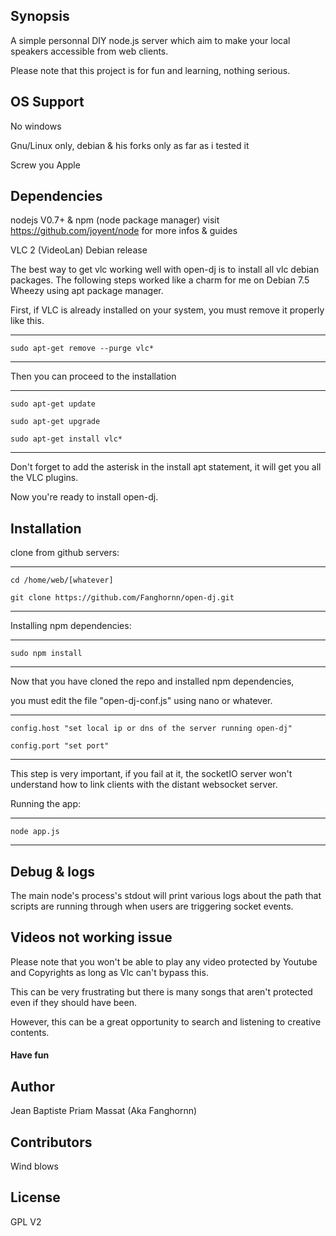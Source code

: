 ## Synopsis

A simple personnal DIY node.js server which aim to make your local speakers accessible from web clients.

Please note that this project is for fun and learning, nothing serious.

## OS Support

No windows

Gnu/Linux only, debian & his forks only as far as i tested it

Screw you Apple

## Dependencies
  
nodejs V0.7+ & npm (node package manager) 
visit https://github.com/joyent/node for more infos & guides


VLC 2 (VideoLan) Debian release

The best way to get vlc working well with open-dj is to install all vlc debian packages.
The following steps worked like a charm for me on Debian 7.5 Wheezy using apt package manager.

First, if VLC is already installed on your system, you must remove it properly like this. 

---------------------------------------------------

    sudo apt-get remove --purge vlc*

---------------------------------------------------

Then you can proceed to the installation

---------------------------------------------------

    sudo apt-get update
 
    sudo apt-get upgrade

    sudo apt-get install vlc*

---------------------------------------------------

Don't forget to add the asterisk in the install apt statement, it will get you all the VLC plugins.

Now you're ready to install open-dj.

## Installation

clone from github servers:

---------------------------------------------------

    cd /home/web/[whatever]
 
    git clone https://github.com/Fanghornn/open-dj.git

---------------------------------------------------

Installing npm dependencies:
  
----------------------------------------------------
    
    sudo npm install
    
----------------------------------------------------

Now that you have cloned the repo and installed npm dependencies, 

you must edit the file "open-dj-conf.js" using nano or whatever.

---------------------------------------------------

    config.host "set local ip or dns of the server running open-dj"
    
    config.port "set port"

---------------------------------------------------
  
This step is very important, if you fail at it, the socketIO server won't understand how to link clients with the distant websocket server.

Running the app:

----------------------------------------------------

    node app.js

----------------------------------------------------

## Debug & logs

The main node's process's stdout will print various logs about the path that scripts are running through when users are triggering socket events.

## Videos not working issue

Please note that you won't be able to play any video protected by Youtube and Copyrights as long as Vlc can't bypass this.

This can be very frustrating but there is many songs that aren't protected even if they should have been.

However, this can be a great opportunity to search and listening to creative contents.

#### Have fun

## Author

Jean Baptiste Priam Massat (Aka Fanghornn)

## Contributors

Wind blows

## License

GPL V2